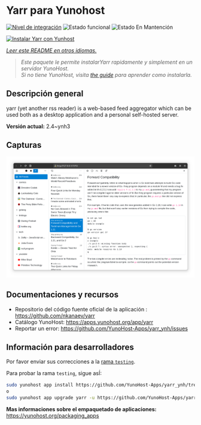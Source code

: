 <!--
Este archivo README esta generado automaticamente<https://github.com/YunoHost/apps/tree/master/tools/readme_generator>
No se debe editar a mano.
-->

# Yarr para Yunohost

[![Nivel de integración](https://apps.yunohost.org/badge/integration/yarr)](https://ci-apps.yunohost.org/ci/apps/yarr/)
![Estado funcional](https://apps.yunohost.org/badge/state/yarr)
![Estado En Mantención](https://apps.yunohost.org/badge/maintained/yarr)

[![Instalar Yarr con Yunhost](https://install-app.yunohost.org/install-with-yunohost.svg)](https://install-app.yunohost.org/?app=yarr)

*[Leer este README en otros idiomas.](./ALL_README.md)*

> *Este paquete le permite instalarYarr rapidamente y simplement en un servidor YunoHost.*  
> *Si no tiene YunoHost, visita [the guide](https://yunohost.org/install) para aprender como instalarla.*

## Descripción general

yarr (yet another rss reader) is a web-based feed aggregator which can be used both as a desktop application and a personal self-hosted server.

**Versión actual:** 2.4~ynh3

## Capturas

![Captura de Yarr](./doc/screenshots/screenshot.png)

## Documentaciones y recursos

- Repositorio del código fuente oficial de la aplicación : <https://github.com/nkanaev/yarr>
- Catálogo YunoHost: <https://apps.yunohost.org/app/yarr>
- Reportar un error: <https://github.com/YunoHost-Apps/yarr_ynh/issues>

## Información para desarrolladores

Por favor enviar sus correcciones a la [rama `testing`](https://github.com/YunoHost-Apps/yarr_ynh/tree/testing).

Para probar la rama `testing`, sigue asÍ:

```bash
sudo yunohost app install https://github.com/YunoHost-Apps/yarr_ynh/tree/testing --debug
o
sudo yunohost app upgrade yarr -u https://github.com/YunoHost-Apps/yarr_ynh/tree/testing --debug
```

**Mas informaciones sobre el empaquetado de aplicaciones:** <https://yunohost.org/packaging_apps>
